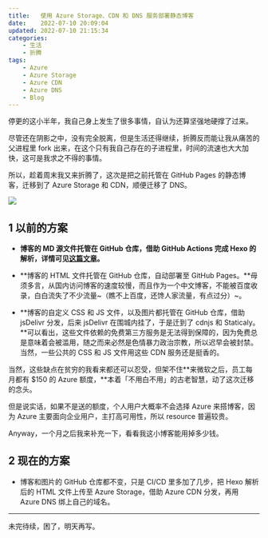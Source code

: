 ```yaml
---
title:   使用 Azure Storage、CDN 和 DNS 服务部署静态博客
date:    2022-07-10 20:09:04
updated: 2022-07-10 21:15:34
categories:
    - 生活
    - 折腾
tags:
    - Azure
    - Azure Storage
    - Azure CDN
    - Azure DNS
    - Blog
---
```


停更的这小半年，我自己身上发生了很多事情，自认为还算坚强地硬撑了过来。

尽管还在阴影之中，没有完全脱离，但是生活还得继续，折腾反而能让我从痛苦的父进程里 fork 出来，在这个只有我自己存在的子进程里，时间的流速也大大加快，这可是我求之不得的事情。

所以，趁着周末我又来折腾了，这次是把之前托管在 GitHub Pages 的静态博客，迁移到了 Azure Storage 和 CDN，顺便迁移了 DNS。

![](https://image.progcz.com/2022/07/10/01.png)

<!-- more -->

## 1 以前的方案

- **博客的 MD 源文件托管在 GitHub 仓库，借助 GitHub Actions 完成 Hexo 的解析，详情可见[这篇文章](/posts/apply-github-actions-to-deploy-hexo-blog/)。**

- **博客的 HTML 文件托管在 GitHub 仓库，自动部署至 GitHub Pages。**毋须多言，从国内访问博客的速度较慢，而且作为一个中文博客，不能被百度收录，白白流失了不少流量~（瞧不上百度，还馋人家流量，有点过分）~。

- **博客的自定义 CSS 和 JS 文件，以及图片都托管在 GitHub 仓库，借助 jsDelivr 分发，后来 jsDelivr 在围城内挂了，于是迁到了 cdnjs 和 Staticaly。**可以看出，这些文件依赖的免费第三方服务是无法得到保障的，因为免费总是意味着会被滥用，随之而来必然是色情暴力政治宗教，所以迟早会被封禁。当然，一些公共的 CSS 和 JS 文件用这些 CDN 服务还是挺香的。

当然，这些缺点在贫穷的我看来都还可以忍受，但架不住**来微软之后，员工每月都有 $150 的 Azure 额度，**本着「不用白不用」的古老智慧，动了这次迁移的念头。

但是说实话，如果不是送的额度，个人用户大概率不会选择 Azure 来搭博客，因为 Azure 主要面向企业用户，主打高可用性，所以 resource 普遍较贵。

Anyway，一个月之后我来补充一下，看看我这小博客能用掉多少钱。

## 2 现在的方案

- 博客和图片的 GitHub 仓库都不变，只是 CI/CD 里多加了几步，把 Hexo 解析后的 HTML 文件上传至 Azure Storage，借助 Azure CDN 分发，再用 Azure DNS 绑上自己的域名。

---

未完待续，困了，明天再写。
